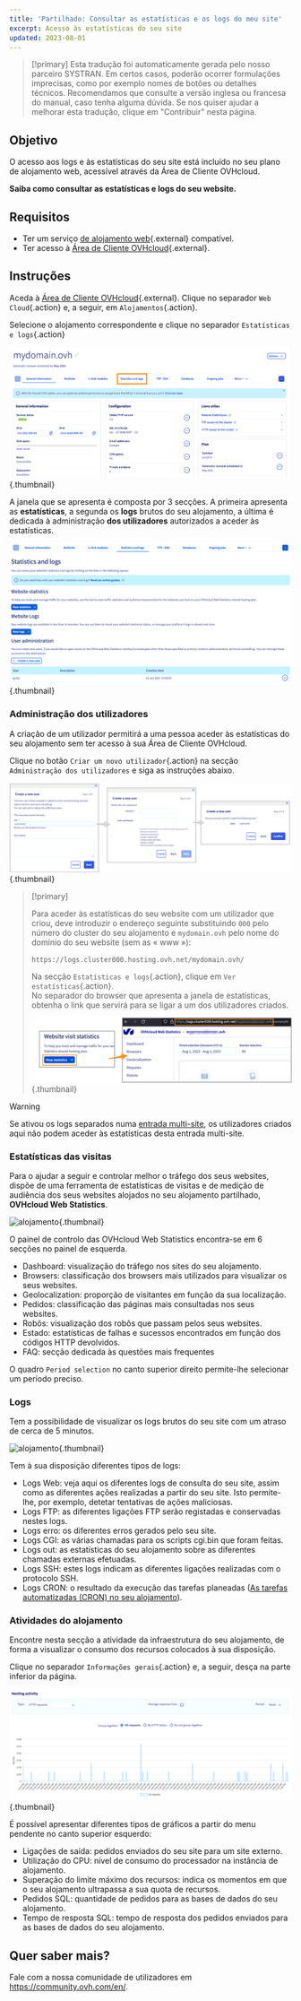 ```yaml
---
title: 'Partilhado: Consultar as estatísticas e os logs do meu site'
excerpt: Acesso às estatísticas do seu site
updated: 2023-08-01
---
```


> [!primary]
> Esta tradução foi automaticamente gerada pelo nosso parceiro SYSTRAN. Em certos casos, poderão ocorrer formulações imprecisas, como por exemplo nomes de botões ou detalhes técnicos. Recomendamos que consulte a versão inglesa ou francesa do manual, caso tenha alguma dúvida. Se nos quiser ajudar a melhorar esta tradução, clique em "Contribuir" nesta página.
>

## Objetivo

O acesso aos logs e às estatísticas do seu site está incluído no seu plano de alojamento web, acessível através da Área de Cliente OVHcloud.

**Saiba como consultar as estatísticas e logs do seu website.**

## Requisitos

- Ter um serviço [de alojamento web](https://www.ovhcloud.com/pt/web-hosting/){.external} compatível.
- Ter acesso à [Área de Cliente OVHcloud](https://www.ovh.com/auth/?action=gotomanager&from=https://www.ovh.pt/&ovhSubsidiary=pt){.external}.

## Instruções

Aceda à [Área de Cliente OVHcloud](https://www.ovh.com/auth/?action=gotomanager&from=https://www.ovh.pt/&ovhSubsidiary=pt){.external}. Clique no separador `Web Cloud`{.action} e, a seguir, em `Alojamentos`{.action}.

Selecione o alojamento correspondente e clique no separador `Estatísticas e logs`{.action}

![alojamento](images/statistics01.png){.thumbnail}

A janela que se apresenta é composta por 3 secções. A primeira apresenta as **estatísticas**, a segunda os **logs** brutos do seu alojamento, a última é dedicada à administração **dos utilizadores** autorizados a aceder às estatísticas.

![alojamento](images/statistics02u.png){.thumbnail}

### Administração dos utilizadores

A criação de um utilizador permitirá a uma pessoa aceder às estatísticas do seu alojamento sem ter acesso à sua Área de Cliente OVHcloud. 

Clique no botão `Criar um novo utilizador`{.action} na secção `Administração dos utilizadores` e siga as instruções abaixo.  

![alojamento](images/user-statistics01.png){.thumbnail}

> [!primary] 
>
> Para aceder às estatísticas do seu website com um utilizador que criou, deve introduzir o endereço seguinte substituindo `000` pelo número do cluster do seu alojamento e `mydomain.ovh` pelo nome do domínio do seu website (sem as « www »):
>
> ```bash
> https://logs.cluster000.hosting.ovh.net/mydomain.ovh/
> ```
> 
> Na secção `Estatísticas e logs`{.action}, clique em `Ver estatísticas`{.action}.<br>
> No separador do browser que apresenta a janela de estatísticas, obtenha o link que servirá para se ligar a um dos utilizadores criados.
>
>![hosting](images/OWStatslink.png){.thumbnail}
>

> [!warning] 
>
> Se ativou os logs separados numa [entrada multi-site](/pages/web/hosting/multisites_configure_multisite#2-adicionar-um-dominio-ou-subdominio), os utilizadores criados aqui não podem aceder às estatísticas desta entrada multi-site.
>

### Estatísticas das visitas

Para o ajudar a seguir e controlar melhor o tráfego dos seus websites, dispõe de uma ferramenta de estatísticas de visitas e de medição de audiência dos seus websites alojados no seu alojamento partilhado, **OVHcloud Web Statistics**.

![alojamento](images/OWStats01.gif){.thumbnail}

O painel de controlo das OVHcloud Web Statistics encontra-se em 6 secções no painel de esquerda.

- Dashboard: visualização do tráfego nos sites do seu alojamento.
- Browsers: classificação dos browsers mais utilizados para visualizar os seus websites.
- Geolocalization:  proporção de visitantes em função da sua localização.
- Pedidos: classificação das páginas mais consultadas nos seus websites.
- Robôs: visualização dos robôs que passam pelos seus websites.
- Estado: estatísticas de falhas e sucessos encontrados em função dos códigos HTTP devolvidos.
- FAQ: secção dedicada às questões mais frequentes

O quadro `Period selection` no canto superior direito permite-lhe selecionar um período preciso.

### Logs

Tem a possibilidade de visualizar os logs brutos do seu site com um atraso de cerca de 5 minutos.

![alojamento](images/logs01.png){.thumbnail}

Tem à sua disposição diferentes tipos de logs:

- Logs Web: veja aqui os diferentes logs de consulta do seu site, assim como as diferentes ações realizadas a partir do seu site. Isto permite-lhe, por exemplo, detetar tentativas de ações maliciosas.
- Logs FTP: as diferentes ligações FTP serão registadas e conservadas nestes logs.
- Logs erro: os diferentes erros gerados pelo seu site.
- Logs CGI: as várias chamadas para os scripts cgi.bin que foram feitas.
- Logs out: as estatísticas do seu alojamento sobre as diferentes chamadas externas efetuadas.
- Logs SSH: estes logs indicam as diferentes ligações realizadas com o protocolo SSH.
- Logs CRON: o resultado da execução das tarefas planeadas ([As tarefas automatizadas (CRON) no seu alojamento](/pages/web/hosting/cron_tasks)).

### Atividades do alojamento

Encontre nesta secção a atividade da infraestrutura do seu alojamento, de forma a visualizar o consumo dos recursos colocados à sua disposição.

Clique no separador `Informações gerais`{.action} e, a seguir, desça na parte inferior da página.

![alojamento](images/statistics03.png){.thumbnail}

É possível apresentar diferentes tipos de gráficos a partir do menu pendente no canto superior esquerdo:

- Ligações de saída: pedidos enviados do seu site para um site externo.
- Utilização do CPU: nível de consumo do processador na instância de alojamento.
- Superação do limite máximo dos recursos: indica os momentos em que o seu alojamento ultrapassa a sua quota de recursos.
- Pedidos SQL: quantidade de pedidos para as bases de dados do seu alojamento.
- Tempo de resposta SQL: tempo de resposta dos pedidos enviados para as bases de dados do seu alojamento.

## Quer saber mais?

Fale com a nossa comunidade de utilizadores em <https://community.ovh.com/en/>.
